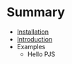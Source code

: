 # Summary

* [Installation](docs/installation.md)
* [Introduction](docs/introduction.md)
* Examples
   * Hello PJS

